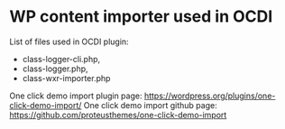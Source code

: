 # WP content importer used in OCDI

List of files used in OCDI plugin:
 - class-logger-cli.php,
 - class-logger.php,
 - class-wxr-importer.php
 
 One click demo import plugin page: https://wordpress.org/plugins/one-click-demo-import/
 One click demo import github page: https://github.com/proteusthemes/one-click-demo-import

